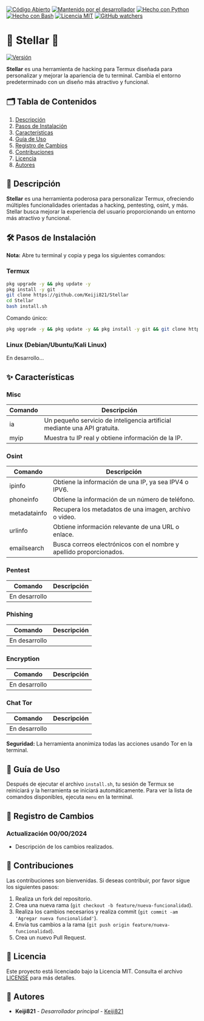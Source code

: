 [![Código Abierto](https://img.shields.io/badge/Código%20Abierto-yes-blue.svg)](https://github.com/ellerbrock/open-source-badges/)
[![Mantenido por el desarrollador](https://img.shields.io/badge/Mantenido%20por%20el%20desarrollador-sí-green.svg)](https://GitHub.com/Naereen/StrapDown.js/graphs/commit-activity)
[![Hecho con Python](https://img.shields.io/badge/Hecho%20con-Python-1f425f.svg?logo=python&logoColor=white)](https://www.python.org/)
[![Hecho con Bash](https://img.shields.io/badge/Hecho%20con-Bash-1f425f.svg?logo=gnu-bash&logoColor=white)](https://www.gnu.org/software/bash/)
[![Licencia MIT](https://img.shields.io/badge/Licencia-MIT-blue.svg)](https://opensource.org/licenses/MIT)
[![GitHub watchers](https://img.shields.io/github/watchers/Keiji821/Stellar.svg?style=social&label=Watch&maxAge=2592000)](https://GitHub.com/Keiji821/Stellar/watchers/)

# 🌟 Stellar 🌟
[![Versión](https://img.shields.io/badge/Versión-1.0.0-blue.svg)](https://github.com/Keiji821/Stellar/releases)

**Stellar** es una herramienta de hacking para Termux diseñada para personalizar y mejorar la apariencia de tu terminal. Cambia el entorno predeterminado con un diseño más atractivo y funcional.

## 🗂️ Tabla de Contenidos
1. [Descripción](#descripción)
2. [Pasos de Instalación](#pasos-de-instalación)
3. [Características](#características)
4. [Guía de Uso](#guía-de-uso)
5. [Registro de Cambios](#registro-de-cambios)
6. [Contribuciones](#contribuciones)
7. [Licencia](#licencia)
8. [Autores](#autores)

## 📖 Descripción

**Stellar** es una herramienta poderosa para personalizar Termux, ofreciendo múltiples funcionalidades orientadas a hacking, pentesting, osint, y más. Stellar busca mejorar la experiencia del usuario proporcionando un entorno más atractivo y funcional.

## 🛠️ Pasos de Instalación

**Nota:** Abre tu terminal y copia y pega los siguientes comandos:

### Termux
```sh
pkg upgrade -y && pkg update -y
pkg install -y git
git clone https://github.com/Keiji821/Stellar
cd Stellar
bash install.sh
```

Comando único:
```sh
pkg upgrade -y && pkg update -y && pkg install -y git && git clone https://github.com/Keiji821/Stellar && cd Stellar && bash install.sh
```

### Linux (Debian/Ubuntu/Kali Linux)
En desarrollo...

## ✨ Características

### Misc
| Comando   | Descripción |
|-----------|-------------|
| ia        | Un pequeño servicio de inteligencia artificial mediante una API gratuita. |
| myip      | Muestra tu IP real y obtiene información de la IP. |

### Osint
| Comando       | Descripción |
|---------------|-------------|
| ipinfo        | Obtiene la información de una IP, ya sea IPV4 o IPV6. |
| phoneinfo     | Obtiene la información de un número de teléfono. |
| metadatainfo  | Recupera los metadatos de una imagen, archivo o video. |
| urlinfo       | Obtiene información relevante de una URL o enlace. |
| emailsearch   | Busca correos electrónicos con el nombre y apellido proporcionados. |

### Pentest
| Comando      | Descripción |
|--------------|-------------|
| En desarrollo |             |

### Phishing
| Comando      | Descripción |
|--------------|-------------|
| En desarrollo |             |

### Encryption
| Comando      | Descripción |
|--------------|-------------|
| En desarrollo |             |

### Chat Tor
| Comando      | Descripción |
|--------------|-------------|
| En desarrollo |             |

**Seguridad:**
La herramienta anonimiza todas las acciones usando Tor en la terminal.

## 📝 Guía de Uso

Después de ejecutar el archivo `install.sh`, tu sesión de Termux se reiniciará y la herramienta se iniciará automáticamente. Para ver la lista de comandos disponibles, ejecuta `menu` en la terminal.

## 📅 Registro de Cambios

### Actualización 00/00/2024
- Descripción de los cambios realizados.

## 🤝 Contribuciones

Las contribuciones son bienvenidas. Si deseas contribuir, por favor sigue los siguientes pasos:
1. Realiza un fork del repositorio.
2. Crea una nueva rama (`git checkout -b feature/nueva-funcionalidad`).
3. Realiza los cambios necesarios y realiza commit (`git commit -am 'Agregar nueva funcionalidad'`).
4. Envía tus cambios a la rama (`git push origin feature/nueva-funcionalidad`).
5. Crea un nuevo Pull Request.

## 📜 Licencia

Este proyecto está licenciado bajo la Licencia MIT. Consulta el archivo [LICENSE](LICENSE) para más detalles.

## 👥 Autores

- **Keiji821** - *Desarrollador principal* - [Keiji821](https://github.com/Keiji821)